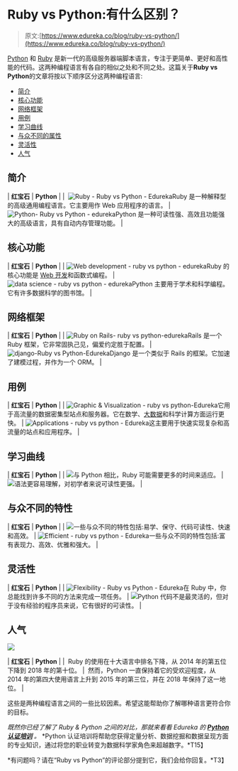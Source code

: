 # Ruby vs Python:有什么区别？

> 原文:[https://www.edureka.co/blog/ruby-vs-python/](https://www.edureka.co/blog/ruby-vs-python/)

[Python](https://www.edureka.co/blog/python-tutorial/) 和 [Ruby](https://www.edureka.co/blog/ruby-on-rails-tutorial/) 是新一代的高级服务器端脚本语言，专注于更简单、更好和高性能的代码。这两种编程语言有各自的相似之处和不同之处。这篇关于**Ruby vs Python**的文章将按以下顺序区分这两种编程语言:

*   [简介](#introduction)
*   [核心功能](#function)
*   [网络框架](#frameworks)
*   [用例](#usecase)
*   [学习曲线](#learning)
*   [与众不同的属性](#properties)
*   [灵活性](#flexibility)
*   [人气](#popularity)

## **简介**

| **红宝石** | **Python** |
|  ![Ruby - Ruby vs Python - Edureka](../Images/b098be55ce8b59c955a85ce5e8186bc0.png)Ruby 是一种解释型的高级通用编程语言。它主要用作 Web 应用程序的语言。 | ![Python- Ruby vs Python - edureka](../Images/2ac31fd6f32983885e60252be99b0559.png)Python 是一种可读性强、高效且功能强大的高级语言，具有自动内存管理功能。 |

## **核心功能**

| **红宝石** | **Python** |
| ![Web development - ruby vs python - edureka](../Images/7c9de2061dcbcae55017ae7afdd4bc85.png)Ruby 的核心功能是 [Web 开发](https://www.edureka.co/blog/how-to-become-a-full-stack-web-developer/)和函数式编程。 | ![data science - ruby vs python - edureka](../Images/08b05739afe292e28da20b060021b321.png)Python 主要用于学术和科学编程。它有许多数据科学的图书馆。 |

## **网络框架**

| **红宝石** | **Python** |
| ![Ruby on Rails- ruby vs python-edureka](../Images/ffeec733e00f2f372989eceae2741314.png)Rails 是一个 Ruby 框架，它非常固执己见，偏爱约定胜于配置。 | ![django-Ruby vs Python-Edureka](../Images/adec33b7248ed3a36b8516749c1fdd73.png)Django 是一个类似于 Rails 的框架。它加速了建模过程，并作为一个 ORM。 |

## **用例**

| **红宝石** | **Python** |
| ![Graphic & Visualization - ruby vs python-Edureka](../Images/7b17cd9aced5c0673946c5ea9445e843.png)它用于高流量的数据密集型站点和服务器。它在数学、[大数据](https://www.edureka.co/blog/what-is-big-data/)和科学计算方面运行更快。 | ![Applications - ruby vs python - Edureka](../Images/7b3faf70a61e762781e3f1506f561f39.png)这主要用于快速实现复杂和高流量的站点和应用程序。 |

## **学习曲线**

| **红宝石** | **Python** |
| ![](../Images/8758d2f6768f35fd1f952e6c6fb15512.png)与 Python 相比，Ruby 可能需要更多的时间来适应。 | ![](../Images/909cffa52631f5beee3a21424623e0a3.png)语法更容易理解，对初学者来说可读性更强。 |

## **与众不同的特性**

| **红宝石** | **Python** |
| ![](../Images/072956127d946dfe48bed1328b2e7d3b.png)一些与众不同的特性包括:易学、保守、代码可读性、快速和高效。 | ![Efficient - ruby vs python - Edureka](../Images/788a5e1c8d6b886c9affa4d12ec7bc1a.png)一些与众不同的特性包括:富有表现力、高效、优雅和强大。 |

## **灵活性**

| **红宝石** | **Python** |
| ![Flexibility - Ruby vs Python - Edureka](../Images/44288e5198814bbc7466194bd0fb599c.png)在 Ruby 中，你总能找到许多不同的方法来完成一项任务。 | ![](../Images/20ba96f81ccc388b2486b6c6adb7dbee.png)Python 代码不是最灵活的，但对于没有经验的程序员来说，它有很好的可读性。 |

## **人气**

![](../Images/42490feff31d8adf0a61535f0737cbb5.png)

| **红宝石** | **Python** |
|  Ruby 的使用在十大语言中排名下降，从 2014 年的第五位下降到 2018 年的第十位。 |  然而，Python 一直保持着它的受欢迎程度，从 2014 年的第四大使用语言上升到 2015 年的第三位，并在 2018 年保持了这一地位。 |

这些是两种编程语言之间的一些比较因素。希望这能帮助你了解哪种语言更符合你的目标。

*既然你已经了解了 Ruby & Python 之间的对比，那就来看看 Edureka 的* ***[Python 认证培训](https://www.edureka.co/python)** 。* *Python 认证培训将帮助您获得定量分析、数据挖掘和数据呈现方面的专业知识，通过将您的职业转变为数据科学家角色来超越数字。*T15】

*有问题吗？请在“Ruby vs Python”的评论部分提到它，我们会给你回复。*T3】